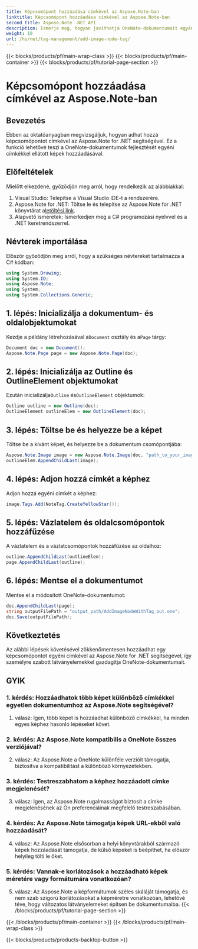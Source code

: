 ```yaml
---
title: Képcsomópont hozzáadása címkével az Aspose.Note-ban
linktitle: Képcsomópont hozzáadása címkével az Aspose.Note-ban
second_title: Aspose.Note .NET API
description: Ismerje meg, hogyan javíthatja OneNote-dokumentumait egyéni címkékkel ellátott képek hozzáadásával az Aspose.Note for .NET segítségével.
weight: 10
url: /hu/net/tag-management/add-image-node-tag/
---
```


{{< blocks/products/pf/main-wrap-class >}}
{{< blocks/products/pf/main-container >}}
{{< blocks/products/pf/tutorial-page-section >}}

# Képcsomópont hozzáadása címkével az Aspose.Note-ban

## Bevezetés

Ebben az oktatóanyagban megvizsgáljuk, hogyan adhat hozzá képcsomópontot címkével az Aspose.Note for .NET segítségével. Ez a funkció lehetővé teszi a OneNote-dokumentumok fejlesztését egyéni címkékkel ellátott képek hozzáadásával.

## Előfeltételek

Mielőtt elkezdené, győződjön meg arról, hogy rendelkezik az alábbiakkal:

1. Visual Studio: Telepítse a Visual Studio IDE-t a rendszerére.
2.  Aspose.Note for .NET: Töltse le és telepítse az Aspose.Note for .NET könyvtárat a[letöltési link](https://releases.aspose.com/note/net/).
3. Alapvető ismeretek: Ismerkedjen meg a C# programozási nyelvvel és a .NET keretrendszerrel.

## Névterek importálása

Először győződjön meg arról, hogy a szükséges névtereket tartalmazza a C# kódban:

```csharp
using System.Drawing;
using System.IO;
using Aspose.Note;
using System;
using System.Collections.Generic;
```

## 1. lépés: Inicializálja a dokumentum- és oldalobjektumokat

 Kezdje a példány létrehozásával a`Document` osztály és a`Page` tárgy:

```csharp
Document doc = new Document();
Aspose.Note.Page page = new Aspose.Note.Page(doc);
```

## 2. lépés: Inicializálja az Outline és OutlineElement objektumokat

 Ezután inicializálja`Outline` és`OutlineElement` objektumok:

```csharp
Outline outline = new Outline(doc);
OutlineElement outlineElem = new OutlineElement(doc);
```

## 3. lépés: Töltse be és helyezze be a képet

Töltse be a kívánt képet, és helyezze be a dokumentum csomópontjába:

```csharp
Aspose.Note.Image image = new Aspose.Note.Image(doc, "path_to_your_image.jpg");
outlineElem.AppendChildLast(image);
```

## 4. lépés: Adjon hozzá címkét a képhez

Adjon hozzá egyéni címkét a képhez:

```csharp
image.Tags.Add(NoteTag.CreateYellowStar());
```

## 5. lépés: Vázlatelem és oldalcsomópontok hozzáfűzése

A vázlatelem és a vázlatcsomópontok hozzáfűzése az oldalhoz:

```csharp
outline.AppendChildLast(outlineElem);
page.AppendChildLast(outline);
```

## 6. lépés: Mentse el a dokumentumot

Mentse el a módosított OneNote-dokumentumot:

```csharp
doc.AppendChildLast(page);
string outputFilePath = "output_path/AddImageNodeWithTag_out.one";
doc.Save(outputFilePath);
```

## Következtetés

Az alábbi lépések követésével zökkenőmentesen hozzáadhat egy képcsomópontot egyéni címkével az Aspose.Note for .NET segítségével, így személyre szabott látványelemekkel gazdagítja OneNote-dokumentumait.

## GYIK

### 1. kérdés: Hozzáadhatok több képet különböző címkékkel egyetlen dokumentumhoz az Aspose.Note segítségével?

1. válasz: Igen, több képet is hozzáadhat különböző címkékkel, ha minden egyes képhez hasonló lépéseket követ.

### 2. kérdés: Az Aspose.Note kompatibilis a OneNote összes verziójával?

2. válasz: Az Aspose.Note a OneNote különféle verzióit támogatja, biztosítva a kompatibilitást a különböző környezetekben.

### 3. kérdés: Testreszabhatom a képhez hozzáadott címke megjelenését?

3. válasz: Igen, az Aspose.Note rugalmasságot biztosít a címke megjelenésének az Ön preferenciáinak megfelelő testreszabásában.

### 4. kérdés: Az Aspose.Note támogatja képek URL-ekből való hozzáadását?

4. válasz: Az Aspose.Note elsősorban a helyi könyvtárakból származó képek hozzáadását támogatja, de külső képeket is beépíthet, ha először helyileg tölti le őket.

### 5. kérdés: Vannak-e korlátozások a hozzáadható képek méretére vagy formátumára vonatkozóan?

5. válasz: Az Aspose.Note a képformátumok széles skáláját támogatja, és nem szab szigorú korlátozásokat a képméretre vonatkozóan, lehetővé téve, hogy változatos látványelemeket építsen be dokumentumaiba.
{{< /blocks/products/pf/tutorial-page-section >}}

{{< /blocks/products/pf/main-container >}}
{{< /blocks/products/pf/main-wrap-class >}}

{{< blocks/products/products-backtop-button >}}
